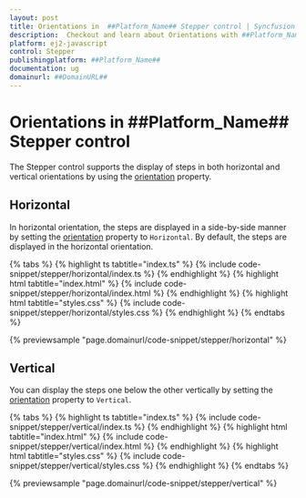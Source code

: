 ```yaml
---
layout: post
title: Orientations in  ##Platform_Name## Stepper control | Syncfusion
description:  Checkout and learn about Orientations with ##Platform_Name## Stepper control of Syncfusion Essential JS 2 and more details.
platform: ej2-javascript
control: Stepper
publishingplatform: ##Platform_Name##
documentation: ug
domainurl: ##DomainURL##
---
```


# Orientations in ##Platform_Name## Stepper control

The Stepper control supports the display of steps in both horizontal and vertical orientations by using the [orientation](https://ej2.syncfusion.com/documentation/api/stepper#orientation) property.

## Horizontal

In horizontal orientation, the steps are displayed in a side-by-side manner by setting the [orientation](https://ej2.syncfusion.com/documentation/api/stepper#orientation) property to `Horizontal`. By default, the steps are displayed in the horizontal orientation.

{% tabs %}
{% highlight ts tabtitle="index.ts" %}
{% include code-snippet/stepper/horizontal/index.ts %}
{% endhighlight %}
{% highlight html tabtitle="index.html" %}
{% include code-snippet/stepper/horizontal/index.html %}
{% endhighlight %}
{% highlight html tabtitle="styles.css" %}
{% include code-snippet/stepper/horizontal/styles.css %}
{% endhighlight %}
{% endtabs %}

{% previewsample "page.domainurl/code-snippet/stepper/horizontal" %}

## Vertical

You can display the steps one below the other vertically by setting the [orientation](https://ej2.syncfusion.com/documentation/api/stepper#orientation) property to `Vertical`.

{% tabs %}
{% highlight ts tabtitle="index.ts" %}
{% include code-snippet/stepper/vertical/index.ts %}
{% endhighlight %}
{% highlight html tabtitle="index.html" %}
{% include code-snippet/stepper/vertical/index.html %}
{% endhighlight %}
{% highlight html tabtitle="styles.css" %}
{% include code-snippet/stepper/vertical/styles.css %}
{% endhighlight %}
{% endtabs %}

{% previewsample "page.domainurl/code-snippet/stepper/vertical" %}